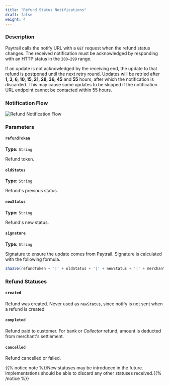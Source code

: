 ```yaml
---
title: "Refund Status Notifications"
draft: false
weight: 4
---
```


### Description

Paytrail calls the notify URL with a `GET` request when the refund status changes. The received notification must be acknowledged by responding with an HTTP status in the `200–299` range.

If an update is not acknowledged by the receiving end, the update to that refund is postponed until the next retry round. Updates will be retried after **1, 3, 6, 10, 15, 21, 28, 36, 45** and **55** hours, after which the notification is discarded. This may cause some updates to be skipped if the notification URL endpoint cannot be contacted within 55 hours.

### Notification Flow

![Refund Notification Flow](../refund_notify_call.svg)

### Parameters

#### `refundToken`
**Type:** `String`

Refund token.

#### `oldStatus`
**Type:** `String`

Refund's previous status.

#### `newStatus`
**Type:** `String`

Refund's new status.

#### `signature`
**Type:** `String`

Signature to ensure the update comes from Paytrail. Signature is calculated with the following formula.

```js
sha256(refundToken + '|' + oldStatus + '|' + newStatus + '|' + merchantSecret)
```

### Refund Statuses

#### `created`
Refund was created. Never used as `newStatus`, since notify is not sent when a refund is created.

#### `completed`
Refund paid to customer. For bank or _Collector_ refund, amount is deducted from merchant's settlement.

#### `cancelled`
Refund cancelled or failed.

{{% notice note %}}New statuses may be introduced in the future. Implementations should be able to discard any other statuses received.{{% /notice %}}
